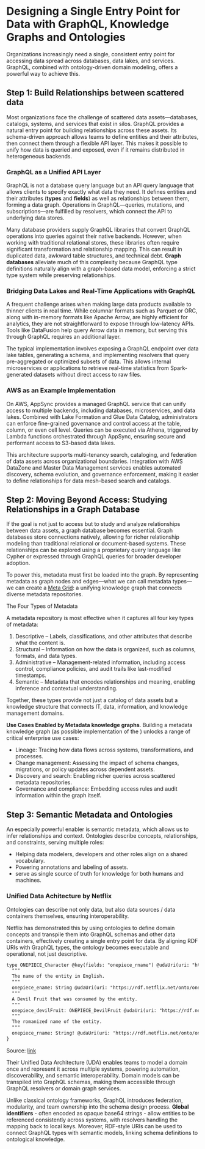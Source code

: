
# Designing a Single Entry Point for Data with GraphQL, Knowledge Graphs and Ontologies

Organizations increasingly need a single, consistent entry point for accessing data spread across databases, data lakes, and services. GraphQL, combined with ontology-driven domain modeling, offers a powerful way to achieve this.


## Step 1: Build Relationships between scattered data

Most organizations face the challenge of scattered data assets—databases, catalogs, systems, and services that exist in silos. GraphQL provides a natural entry point for building relationships across these assets. Its schema-driven approach allows teams to define entities and their attributes, then connect them through a flexible API layer. This makes it possible to unify how data is queried and exposed, even if it remains distributed in heterogeneous backends.

### GraphQL as a Unified API Layer

GraphQL is not a database query language but an API query language that allows clients to specify exactly what data they need. It defines entities and their attributes (**types** and **fields**) as well as relationships between them, forming a data graph. Operations in GraphQL—queries, mutations, and subscriptions—are fulfilled by resolvers, which connect the API to underlying data stores.

Many database providers supply GraphQL libraries that convert GraphQL operations into queries against their native backends. However, when working with traditional relational stores, these libraries often require significant transformation and relationship mapping. This can result in duplicated data, awkward table structures, and technical debt. **Graph databases** alleviate much of this complexity because GraphQL type definitions naturally align with a graph-based data model, enforcing a strict type system while preserving relationships.

### Bridging Data Lakes and Real-Time Applications with GraphQL

A frequent challenge arises when making large data products available to thinner clients in real time. While columnar formats such as Parquet or ORC, along with in-memory formats like Apache Arrow, are highly efficient for analytics, they are not straightforward to expose through low-latency APIs. Tools like DataFusion help query Arrow data in memory, but serving this through GraphQL requires an additional layer.

The typical implementation involves exposing a GraphQL endpoint over data lake tables, generating a schema, and implementing resolvers that query pre-aggregated or optimized subsets of data. This allows internal microservices or applications to retrieve real-time statistics from Spark-generated datasets without direct access to raw files.

### AWS as an Example Implementation

On AWS, AppSync provides a managed GraphQL service that can unify access to multiple backends, including databases, microservices, and data lakes. Combined with Lake Formation and Glue Data Catalog, administrators can enforce fine-grained governance and control access at the table, column, or even cell level. Queries can be executed via Athena, triggered by Lambda functions orchestrated through AppSync, ensuring secure and performant access to S3-based data lakes.

This architecture supports multi-tenancy search, cataloging, and federation of data assets across organizational boundaries. Integration with AWS DataZone and Master Data Management services enables automated discovery, schema evolution, and governance enforcement, making it easier to define relationships for data mesh–based search and catalogs.


## Step 2: Moving Beyond Access: Studying Relationships in a Graph Database

If the goal is not just to access but to study and analyze relationships between data assets, a graph database becomes essential. Graph databases store connections natively, allowing for richer relationship modeling than traditional relational or document-based systems. These relationships can be explored using a proprietary query language like Cypher or expressed through GraphQL queries for broader developer adoption.

To power this, metadata must first be loaded into the graph. By representing metadata as graph nodes and edges—what we can call metadata types—we can create a [Meta Grid](https://olesenbagneux.medium.com/the-meta-grid-is-the-third-wave-of-data-decentralization-b18827711cec): a unifying knowledge graph that connects diverse metadata repositories.

The Four Types of Metadata

A metadata repository is most effective when it captures all four key types of metadata:
1. Descriptive – Labels, classifications, and other attributes that describe what the content is.
2. Structural – Information on how the data is organized, such as columns, formats, and data types.
3. Administrative – Management-related information, including access control, compliance policies, and audit trails like last-modified timestamps.
4. Semantic – Metadata that encodes relationships and meaning, enabling inference and contextual understanding.

Together, these types provide not just a catalog of data assets but a knowledge structure that connects IT, data, information, and knowledge management domains.

**Use Cases Enabled by Metadata knowledge graphs**. Building a metadata knowledge graph (as possible implementation of the ) unlocks a range of critical enterprise use cases:
- Lineage: Tracing how data flows across systems, transformations, and processes.
- Change management: Assessing the impact of schema changes, migrations, or policy updates across dependent assets.
- Discovery and search: Enabling richer queries across scattered metadata repositories.
- Governance and compliance: Embedding access rules and audit information within the graph itself.


## Step 3: Semantic Metadata and Ontologies

An especially powerful enabler is semantic metadata, which allows us to infer relationships and context. Ontologies describe concepts, relationships, and constraints, serving multiple roles:
- Helping data modelers, developers and other roles align on a shared vocabulary.
- Powering annotations and labeling of assets.
- serve as single source of truth for knowledge for both humans and machines.

### Unified Data Achitecture by Netflix

Ontologies can describe not only data, but also data sources / data containers themselves, ensuring interoperability.

Netflix has demonstrated this by using ontologies to define domain concepts and transpile them into GraphQL schemas and other data containers, effectively creating a single entry point for data. By aligning RDF URIs with GraphQL types, the ontology becomes executable and operational, not just descriptive.

```xml
type ONEPIECE_Character @key(fields: "onepiece_rname") @udaUri(uri: "https://rdf.netflix.net/onto/onepiece#Character") {
  """
  The name of the entity in English.
  """
  onepiece_ename: String @udaUri(uri: "https://rdf.netflix.net/onto/onepiece#ename")
  """
  A Devil Fruit that was consumed by the entity.
  """
  onepiece_devilFruit: ONEPIECE_DevilFruit @udaUri(uri: "https://rdf.netflix.net/onto/onepiece#devilFruit")
  """
  The romanized name of the entity.
  """
  onepiece_rname: String! @udaUri(uri: "https://rdf.netflix.net/onto/onepiece#rname")
}
```
Source: [link](https://github.com/Netflix-Skunkworks/uda/blob/9627a97fcd972a41ec910be3f928ea7692d38714/uda-intro-blog/onepiece.graphqls)

Their Unified Data Architecture (UDA) enables teams to model a domain once and represent it across multiple systems, powering automation, discoverability, and semantic interoperability. Domain models can be transpiled into GraphQL schemas, making them accessible through GraphQL resolvers or domain graph services.

Unlike classical ontology frameworks, GraphQL introduces federation, modularity, and team ownership into the schema design process. **Global identifiers** - often encoded as opaque base64 strings - allow entities to be referenced consistently across systems, with resolvers handling the mapping back to local keys. Moreover, RDF-style URIs can be used to connect GraphQL types with semantic models, linking schema definitions to ontological knowledge.
